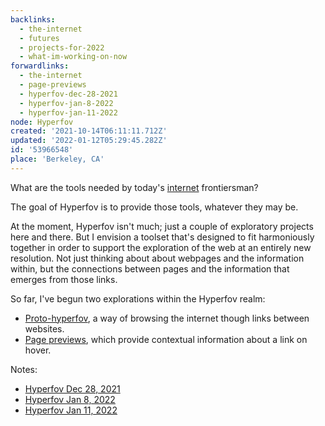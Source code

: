 ```yaml
---
backlinks:
  - the-internet
  - futures
  - projects-for-2022
  - what-im-working-on-now
forwardlinks:
  - the-internet
  - page-previews
  - hyperfov-dec-28-2021
  - hyperfov-jan-8-2022
  - hyperfov-jan-11-2022
node: Hyperfov
created: '2021-10-14T06:11:11.712Z'
updated: '2022-01-12T05:29:45.282Z'
id: '53966548'
place: 'Berkeley, CA'
---
```

What are the tools needed by today's [internet](the-internet.md) frontiersman? 

The goal of Hyperfov is to provide those tools, whatever they may be. 

At the moment, Hyperfov isn't much; just a couple of exploratory projects here and there. But I envision a toolset that's designed to fit harmoniously together in order to support the exploration of the web at an entirely new resolution. Not just thinking about about webpages and the information within, but the connections between pages and the information that emerges from those links. 

So far, I've begun two explorations within the Hyperfov realm: 

- [Proto-hyperfov](https://futureland.tv/christian/entry/68730), a way of browsing the internet though links between websites. 
- [Page previews](page-previews.md), which provide contextual information about a link on hover. 

Notes:

- [Hyperfov Dec 28, 2021](hyperfov-dec-28-2021.md)
- [Hyperfov Jan 8, 2022](hyperfov-jan-8-2022.md)
- [Hyperfov Jan 11, 2022](hyperfov-jan-11-2022.md)
